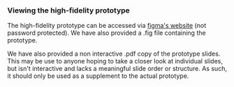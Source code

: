 ### Viewing the high-fidelity prototype

The high-fidelity prototype can be accessed via [figma's website](https://www.figma.com/file/Xmit6kEwCE30QLxYb5rysC/Telstra-Dat-Normalisation?node-id=0%3A1) (not password protected). We have also provided a .fig file containing the prototype.

We have also provided a non interactive .pdf copy of the prototype slides. This may be use to anyone hoping to take a closer look at individual slides, but isn't interactive and lacks a meaningful slide order or structure. As such, it should only be used as a supplement to the actual prototype. 
